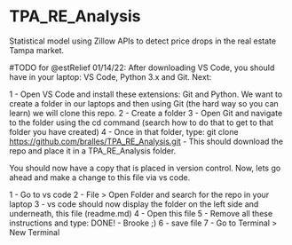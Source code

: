 # TPA_RE_Analysis
Statistical model using Zillow APIs to detect price drops in the real estate Tampa market.

#TODO for @estRelief 01/14/22: After downloading VS Code, you should have in your laptop: VS Code, Python 3.x and Git. Next: 

1 - Open VS Code and install these extensions: Git and Python. We want to create a folder in our laptops and then using Git (the hard way so you can learn) we will clone this repo.
2 - Create a folder
3 - Open Git and navigate to the folder using the cd command (search how to do that to get to that folder you have created)
4 - Once in that folder, type: git clone https://github.com/bralles/TPA_RE_Analysis.git - This should download the repo and place it in a TPA_RE_Analysis folder.

You should now have a copy that is placed in version control. Now, lets go ahead and make a change to this file via vs code.

1 - Go to vs code
2 - File > Open Folder and search for the repo in your laptop
3 - vs code should now display the folder on the left side and underneath, this file (readme.md)
4 - Open this file
5 - Remove all these instructions and type: DONE! - Brooke ;)
6 - save file
7 - Go to Terminal > New Terminal





